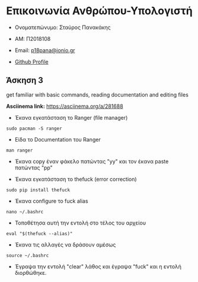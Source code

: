 # Επικοινωνία Ανθρώπου-Υπολογιστή

- Ονοματεπώνυμο: Σταύρος Πανακάκης 

- ΑΜ: Π2018108

- Email: p18pana@ionio.gr

- [Github Profile](https://github.com/Stavrospanakakis)

## Άσκηση 3

get familiar with basic commands, reading documentation and editing files

**Asciinema link:**
https://asciinema.org/a/281688

- Έκανα εγκατάσταση το Ranger (file manager)
```
sudo pacman -S ranger
```
- Είδα το Documentation του Ranger 
```
man ranger
```
- Έκανα copy έναν φάκελο πατώντας "yy" και τον έκανα paste πατώντας "pp"


- Έκανα εγκατάσταση το thefuck (error correction)
```
sudo pip install thefuck
```
- Έκανα configure το fuck alias
```
nano ~/.bashrc
```
- Τοποθέτησα αυτή την εντολή στο τέλος του αρχείου
```
eval "$(thefuck --alias)"
```
- Έκανα τις αλλαγές να δράσουν αμέσως
```
source ~/.bashrc
```
- Έγραψα την εντολή "clear" λάθος και έγραψα "fuck" και η εντολή διορθώθηκε.
